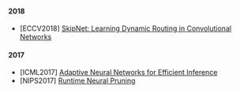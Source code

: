 #### 2018
- [ECCV2018] [SkipNet: Learning Dynamic Routing in Convolutional Networks](https://arxiv.org/abs/1711.09485)

#### 2017
- [ICML2017] [Adaptive Neural Networks for Efficient Inference](http://proceedings.mlr.press/v70/bolukbasi17a.html)
- [NIPS2017] [Runtime Neural Pruning](https://papers.nips.cc/paper/2017/hash/a51fb975227d6640e4fe47854476d133-Abstract.html)
